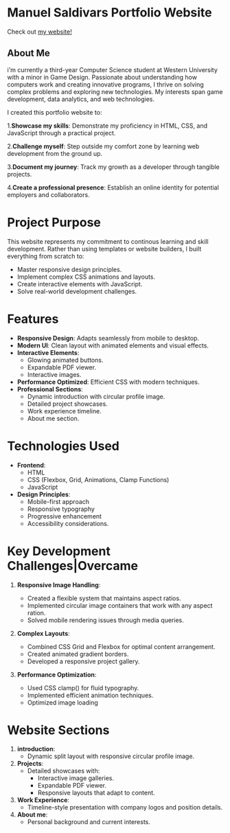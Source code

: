 # Manuel Saldivars Portfolio Website

Check out [my website!](https://www.manuelsaldivardev.com)

## About Me
i'm currently a third-year Computer Science student at Western University with a minor in Game Design. Passionate about understanding how computers work and creating innovative programs, I thrive on solving complex problems and exploring new technologies. My interests span game development, data analytics, and web technologies.

I created this portfolio website to:

1.**Showcase my skills**: Demonstrate my proficiency in HTML, CSS, and JavaScript through a practical project.

2.**Challenge myself**: Step outside my comfort zone by learning web development from the ground up.

3.**Document my journey**: Track my growth as a developer through tangible projects.

4.**Create a professional presence**: Establish an online identity for potential employers and collaborators.

# Project Purpose
This website represents my commitment to continous learning and skill development. Rather than using templates or website builders, I built everything from scratch to:

- Master responsive design principles.
-  Implement complex CSS animations and layouts.
- Create interactive elements with JavaScript.
- Solve real-world development challenges.
# Features

- **Responsive Design**: Adapts seamlessly from mobile to desktop.
- **Modern UI**: Clean layout with animated elements and visual effects.
- **Interactive Elements**:
    - Glowing animated buttons.
    - Expandable PDF viewer.
    - Interactive images.
- **Performance Optimized**: Efficient CSS with modern techniques.
- **Professional Sections**:
    - Dynamic introduction with circular profile image.
    - Detailed project showcases.
    - Work experience timeline.
    - About me section.
# Technologies Used
- **Frontend**:
    - HTML
    - CSS (Flexbox, Grid, Animations, Clamp Functions)
    - JavaScript
- **Design Principles**:
    - Mobile-first approach
    - Responsive typography
    - Progressive enhancement
    - Accessibility considerations.
# Key Development Challenges|Overcame
1. **Responsive Image Handling**:
    - Created a flexible system that maintains aspect ratios.
    - Implemented circular image containers that work with any aspect ration.
    - Solved mobile rendering issues through media queries.

2. **Complex Layouts**:
    - Combined CSS Grid and Flexbox for optimal content arrangement.
    - Created animated gradient borders.
    - Developed a responsive project gallery.

3. **Performance Optimization**:
    - Used CSS clamp() for fluid typography.
    - Implemented efficient animation techniques.
    - Optimized image loading

# Website Sections
1. **introduction**:
    - Dynamic split layout with responsive circular profile image.
2. **Projects**:
    - Detailed showcases with:
        - Interactive image galleries.
        - Expandable PDF viewer.
        - Responsive layouts that adapt to content.
3. **Work Experience**:
    - Timeline-style presentation with company logos and position details.
4. **About me**:
    - Personal background and current interests.
